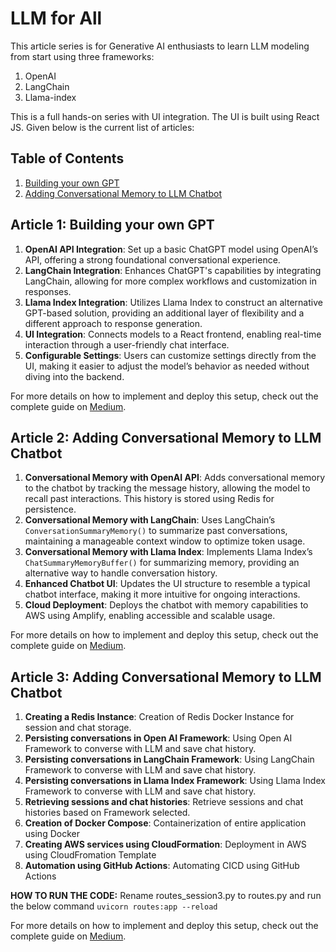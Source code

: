 # LLM for All

This article series is for Generative AI enthusiasts to learn LLM modeling from start using three frameworks:
1. OpenAI
2. LangChain
3. Llama-index

This is a full hands-on series with UI integration. The UI is built using React JS. Given below is the current list of articles:

## Table of Contents
1. [Building your own GPT](#article-1-building-your-own-gpt)
2. [Adding Conversational Memory to LLM Chatbot](#article-2-adding-conversational-memory-to-llm-chatbot)

## Article 1: Building your own GPT

1. **OpenAI API Integration**: Set up a basic ChatGPT model using OpenAI’s API, offering a strong foundational conversational experience.
2. **LangChain Integration**: Enhances ChatGPT's capabilities by integrating LangChain, allowing for more complex workflows and customization in responses.
3. **Llama Index Integration**: Utilizes Llama Index to construct an alternative GPT-based solution, providing an additional layer of flexibility and a different approach to response generation.
4. **UI Integration**: Connects models to a React frontend, enabling real-time interaction through a user-friendly chat interface.
5. **Configurable Settings**: Users can customize settings directly from the UI, making it easier to adjust the model’s behavior as needed without diving into the backend.

For more details on how to implement and deploy this setup, check out the complete guide on [Medium](https://medium.com/@himanshuit3036/llm-for-all-1-building-your-own-gpt-17dd3d9701dc).

## Article 2: Adding Conversational Memory to LLM Chatbot

1. **Conversational Memory with OpenAI API**: Adds conversational memory to the chatbot by tracking the message history, allowing the model to recall past interactions. This history is stored using Redis for persistence.
2. **Conversational Memory with LangChain**: Uses LangChain’s `ConversationSummaryMemory()` to summarize past conversations, maintaining a manageable context window to optimize token usage.
3. **Conversational Memory with Llama Index**: Implements Llama Index’s `ChatSummaryMemoryBuffer()` for summarizing memory, providing an alternative way to handle conversation history.
4. **Enhanced Chatbot UI**: Updates the UI structure to resemble a typical chatbot interface, making it more intuitive for ongoing interactions.
5. **Cloud Deployment**: Deploys the chatbot with memory capabilities to AWS using Amplify, enabling accessible and scalable usage.

For more details on how to implement and deploy this setup, check out the complete guide on [Medium](https://medium.com/@himanshuit3036/llm-for-all-1-building-your-own-gpt-17dd3d9701dc).

## Article 3: Adding Conversational Memory to LLM Chatbot

1. **Creating a Redis Instance**: Creation of Redis Docker Instance for session and chat storage.
2. **Persisting conversations in Open AI Framework**: Using Open AI Framework to converse with LLM and save chat history.
3. **Persisting conversations in LangChain Framework**: Using LangChain Framework to converse with LLM and save chat history.
4. **Persisting conversations in Llama Index Framework**: Using Llama Index Framework to converse with LLM and save chat history.
5. **Retrieving sessions and chat histories**: Retrieve sessions and chat histories based on Framework selected.
6. **Creation of Docker Compose**: Containerization of entire application using Docker
7. **Creating AWS services using CloudFormation**: Deployment in AWS using CloudFromation Template
8. **Automation using GitHub Actions**: Automating CICD using GitHub Actions

**HOW TO RUN THE CODE:**
Rename routes_session3.py to routes.py and run the below command
`uvicorn routes:app --reload`

For more details on how to implement and deploy this setup, check out the complete guide on [Medium](https://medium.com/@himanshuit3036/llm-for-all-03-gpt-powered-chatbot-with-redis-cache-and-aws-deployment-with-ci-cd-a0b7d2d9a2f9).
